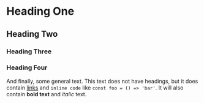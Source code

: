 # Heading One

## Heading Two

### Heading Three

### Heading Four

And finally, some general text. This text does not have headings, but it does contain [links](https://www.moonhighway.com) and `inline code` like `const foo = () => 'bar'`. It will also contain __bold text__ and _italic_ text.